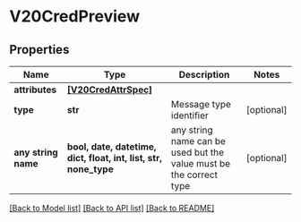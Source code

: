# V20CredPreview


## Properties
Name | Type | Description | Notes
------------ | ------------- | ------------- | -------------
**attributes** | [**[V20CredAttrSpec]**](V20CredAttrSpec.md) |  | 
**type** | **str** | Message type identifier | [optional] 
**any string name** | **bool, date, datetime, dict, float, int, list, str, none_type** | any string name can be used but the value must be the correct type | [optional]

[[Back to Model list]](../README.md#documentation-for-models) [[Back to API list]](../README.md#documentation-for-api-endpoints) [[Back to README]](../README.md)


